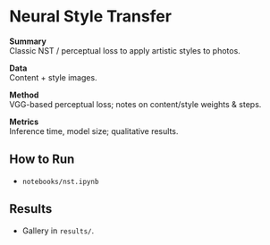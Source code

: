 
# Neural Style Transfer

**Summary**  
Classic NST / perceptual loss to apply artistic styles to photos.

**Data**  
Content + style images.

**Method**  
VGG-based perceptual loss; notes on content/style weights & steps.

**Metrics**  
Inference time, model size; qualitative results.

## How to Run
- `notebooks/nst.ipynb`

## Results
- Gallery in `results/`.
